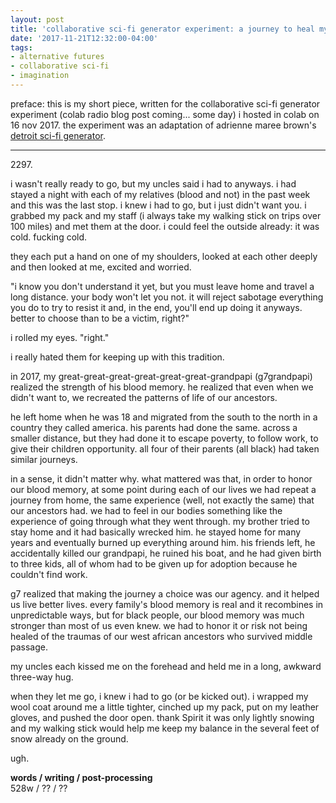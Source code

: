 ```yaml
---
layout: post
title: 'collaborative sci-fi generator experiment: a journey to heal my flesh and blood'
date: '2017-11-21T12:32:00-04:00'
tags:
- alternative futures
- collaborative sci-fi
- imagination
--- 
```


preface: this is my short piece, written for the collaborative sci-fi generator experiment (colab radio blog post coming... some day) i hosted in colab on 16 nov 2017. the experiment was an adaptation of adrienne maree brown's [detroit sci-fi generator](https://detroitscifigenerator.wordpress.com/).

---

2297\.

i wasn't really ready to go, but my uncles said i had to anyways. i had stayed a night with each of my relatives (blood and not) in the past week and this was the last stop. i knew i had to go, but i just didn't want you. i grabbed my pack and my staff (i always take my walking stick on trips over 100 miles) and met them at the door. i could feel the outside already: it was cold. fucking cold. 

they each put a hand on one of my shoulders, looked at each other deeply and then looked at me, excited and worried. 

"i know you don't understand it yet, but you must leave home and travel a long distance. your body won't let you not. it will reject sabotage everything you do to try to resist it and, in the end, you'll end up doing it anyways. better to choose than to be a victim, right?"

i rolled my eyes. "right." 

i really hated them for keeping up with this tradition. 

in 2017, my great-great-great-great-great-great-grandpapi (g7grandpapi) realized the strength of his blood memory. he realized that even when we didn't want to, we recreated the patterns of life of our ancestors. 

he left home when he was 18 and migrated from the south to the north in a country they called america. his parents had done the same. across a smaller distance, but they had done it to escape poverty, to follow work, to give their children opportunity. all four of their parents (all black) had taken similar journeys.

in a sense, it didn't matter why. what mattered was that, in order to honor our blood memory, at some point during each of our lives we had repeat a journey from home, the same experience (well, not exactly the same) that our ancestors had. we had to feel in our bodies something like the experience of going through what they went through. my brother tried to stay home and it had basically wrecked him. he stayed home for many years and eventually burned up everything around him. his friends left, he accidentally killed our grandpapi, he ruined his boat, and he had given birth to three kids, all of whom had to be given up for adoption because he couldn't find work. 

g7 realized that making the journey a choice was our agency. and it helped us live better lives. every family's blood memory is real and it recombines in unpredictable ways, but for black people, our blood memory was much stronger than most of us even knew. we had to honor it or risk not being healed of the traumas of our west african ancestors who survived middle passage. 

my uncles each kissed me on the forehead and held me in a long, awkward three-way hug. 

when they let me go, i knew i had to go (or be kicked out). i wrapped my wool coat around me a little tighter, cinched up my pack, put on my leather gloves, and pushed the door open. thank Spirit it was only lightly snowing and my walking stick would help me keep my balance in the several feet of snow already on the ground. 

ugh. 

<!-- hyperlink bank -->


<!-- &#042; = asterisk -->
<!-- &#039; = single quote '-->

**words / writing / post-processing**  
528w / ?? / ??